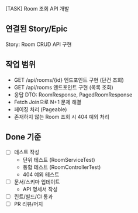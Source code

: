 [TASK] Room 조회 API 개발

## 연결된 Story/Epic

Story: Room CRUD API 구현

## 작업 범위

- GET /api/rooms/{id} 엔드포인트 구현 (단건 조회)
- GET /api/rooms 엔드포인트 구현 (목록 조회)
- 응답 DTO: RoomResponse, PagedRoomResponse
- Fetch Join으로 N+1 문제 해결
- 페이징 처리 (Pageable)
- 존재하지 않는 Room 조회 시 404 예외 처리

## Done 기준

- [ ] 테스트 작성
	- 단위 테스트 (RoomServiceTest)
	- 통합 테스트 (RoomControllerTest)
	- 404 예외 테스트
- [ ] 문서/스키마 업데이트
	- API 명세서 작성
- [ ] 린트/빌드/CI 통과
- [ ] PR 리뷰/머지
